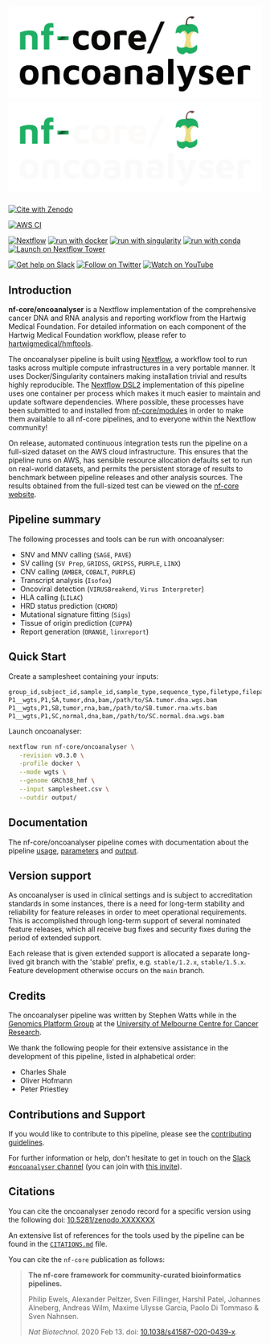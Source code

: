 # ![nf-core/oncoanalyser](docs/images/nf-core-oncoanalyser_logo_light.png#gh-light-mode-only) ![nf-core/oncoanalyser](docs/images/nf-core-oncoanalyser_logo_dark.png#gh-dark-mode-only)

[![Cite with Zenodo](http://img.shields.io/badge/DOI-10.5281/zenodo.XXXXXXX-1073c8?labelColor=000000)](https://doi.org/10.5281/zenodo.XXXXXXX)

[![AWS CI](https://img.shields.io/badge/CI%20tests-full%20size-FF9900?labelColor=000000&logo=Amazon%20AWS)](https://nf-co.re/oncoanalyser/results)

[![Nextflow](https://img.shields.io/badge/nextflow%20DSL2-%E2%89%A522.10.5-23aa62.svg)](https://www.nextflow.io/)
[![run with docker](https://img.shields.io/badge/run%20with-docker-0db7ed?labelColor=000000&logo=docker)](https://www.docker.com/)
[![run with singularity](https://img.shields.io/badge/run%20with-singularity-1d355c.svg?labelColor=000000)](https://sylabs.io/docs/)
[![run with conda](http://img.shields.io/badge/run%20with-conda-3EB049?labelColor=000000&logo=anaconda)](https://docs.conda.io/en/latest/)
[![Launch on Nextflow Tower](https://img.shields.io/badge/launch%20on-Nextflow%20Tower-%234256e7)](https://tower.nf/launch?pipeline=https://github.com/nf-core/oncoanalyser)

[![Get help on Slack](http://img.shields.io/badge/slack-nf--core%20%23oncoanalyser-4A154B?labelColor=000000&logo=slack)](https://nfcore.slack.com/channels/oncoanalyser)
[![Follow on Twitter](http://img.shields.io/badge/twitter-%40nf__core-1DA1F2?labelColor=000000&logo=twitter)](https://twitter.com/nf_core)
[![Watch on YouTube](http://img.shields.io/badge/youtube-nf--core-FF0000?labelColor=000000&logo=youtube)](https://www.youtube.com/c/nf-core)

## Introduction

**nf-core/oncoanalyser** is a Nextflow implementation of the comprehensive cancer DNA and RNA analysis and reporting
workflow from the Hartwig Medical Foundation. For detailed information on each component of the Hartwig Medical
Foundation workflow, please refer to [hartwigmedical/hmftools](https://github.com/hartwigmedical/hmftools/).

The oncoanalyser pipeline is built using [Nextflow](https://www.nextflow.io), a workflow tool to run tasks across
multiple compute infrastructures in a very portable manner. It uses Docker/Singularity containers making installation
trivial and results highly reproducible. The [Nextflow DSL2](https://www.nextflow.io/docs/latest/dsl2.html)
implementation of this pipeline uses one container per process which makes it much easier to maintain and update
software dependencies. Where possible, these processes have been submitted to and installed from
[nf-core/modules](https://github.com/nf-core/modules) in order to make them available to all nf-core pipelines, and to
everyone within the Nextflow community!

On release, automated continuous integration tests run the pipeline on a full-sized dataset on the AWS cloud
infrastructure. This ensures that the pipeline runs on AWS, has sensible resource allocation defaults set to run on
real-world datasets, and permits the persistent storage of results to benchmark between pipeline releases and other
analysis sources. The results obtained from the full-sized test can be viewed on the [nf-core
website](https://nf-co.re/oncoanalyser/results).

## Pipeline summary

The following processes and tools can be run with oncoanalyser:

* SNV and MNV calling (`SAGE`, `PAVE`)
* SV calling (`SV Prep`, `GRIDSS`, `GRIPSS`, `PURPLE`, `LINX`)
* CNV calling (`AMBER`, `COBALT`, `PURPLE`)
* Transcript analysis (`Isofox`)
* Oncoviral detection (`VIRUSBreakend`, `Virus Interpreter`)
* HLA calling (`LILAC`)
* HRD status prediction (`CHORD`)
* Mutational signature fitting (`Sigs`)
* Tissue of origin prediction (`CUPPA`)
* Report generation (`ORANGE`, `linxreport`)

## Quick Start

Create a samplesheet containing your inputs:

```text
group_id,subject_id,sample_id,sample_type,sequence_type,filetype,filepath
P1__wgts,P1,SA,tumor,dna,bam,/path/to/SA.tumor.dna.wgs.bam
P1__wgts,P1,SB,tumor,rna,bam,/path/to/SB.tumor.rna.wts.bam
P1__wgts,P1,SC,normal,dna,bam,/path/to/SC.normal.dna.wgs.bam
```

Launch oncoanalyser:

```bash
nextflow run nf-core/oncoanalyser \
   -revision v0.3.0 \
   -profile docker \
   --mode wgts \
   --genome GRCh38_hmf \
   --input samplesheet.csv \
   --outdir output/
```

## Documentation

The nf-core/oncoanalyser pipeline comes with documentation about the pipeline
[usage](https://nf-co.re/oncoanalyser/usage), [parameters](https://nf-co.re/oncoanalyser/parameters) and
[output](https://nf-co.re/oncoanalyser/output).

## Version support

As oncoanalyser is used in clinical settings and is subject to accreditation standards in some instances, there is a
need for long-term stability and reliability for feature releases in order to meet operational requirements. This is
accomplished through long-term support of several nominated feature releases, which all receive bug fixes and security
fixes during the period of extended support.

Each release that is given extended support is allocated a separate long-lived git branch with the 'stable' prefix, e.g.
`stable/1.2.x`, `stable/1.5.x`. Feature development otherwise occurs on the `main` branch.

## Credits

The oncoanalyser pipeline was written by Stephen Watts while in the [Genomics Platform
Group](https://mdhs.unimelb.edu.au/centre-for-cancer-research/our-research/genomics-platform-group) at the [University
of Melbourne Centre for Cancer Research](https://mdhs.unimelb.edu.au/centre-for-cancer-research).

We thank the following people for their extensive assistance in the development of this pipeline, listed in alphabetical
order:

* Charles Shale
* Oliver Hofmann
* Peter Priestley

## Contributions and Support

If you would like to contribute to this pipeline, please see the [contributing guidelines](.github/CONTRIBUTING.md).

For further information or help, don't hesitate to get in touch on the [Slack `#oncoanalyser`
channel](https://nfcore.slack.com/channels/oncoanalyser) (you can join with [this invite](https://nf-co.re/join/slack)).

## Citations

You can cite the oncoanalyser zenodo record for a specific version using the following doi:
[10.5281/zenodo.XXXXXXX](https://doi.org/10.5281/zenodo.XXXXXXX)

An extensive list of references for the tools used by the pipeline can be found in the [`CITATIONS.md`](CITATIONS.md)
file.

You can cite the `nf-core` publication as follows:

> **The nf-core framework for community-curated bioinformatics pipelines.**
>
> Philip Ewels, Alexander Peltzer, Sven Fillinger, Harshil Patel, Johannes Alneberg, Andreas Wilm, Maxime Ulysse Garcia,
> Paolo Di Tommaso & Sven Nahnsen.
>
> _Nat Biotechnol._ 2020 Feb 13. doi: [10.1038/s41587-020-0439-x](https://dx.doi.org/10.1038/s41587-020-0439-x).
